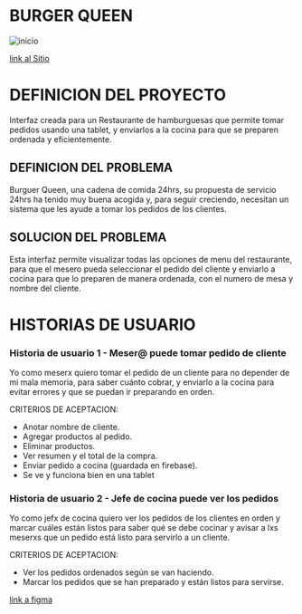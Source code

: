 # BURGER QUEEN


![inicio](https://github.com/luzciel/Burgen-queen/blob/erika/src/img/inicio.png)


[link al Sitio]() 


# DEFINICION DEL PROYECTO

Interfaz creada para un Restaurante de hamburguesas que permite  tomar pedidos usando una tablet, y enviarlos a la cocina para que se preparen ordenada y eficientemente.

## DEFINICION DEL PROBLEMA

Burguer Queen, una cadena de comida 24hrs, su propuesta de servicio 24hrs ha tenido muy buena acogida y, para seguir creciendo, necesitan un sistema que les ayude a tomar los pedidos de los clientes.


## SOLUCION DEL PROBLEMA

Esta interfaz permite  visualizar todas las opciones de menu del restaurante, para que el mesero pueda seleccionar el pedido del cliente y enviarlo a cocina para que lo preparen de manera ordenada, con el numero de mesa y nombre del cliente.


# HISTORIAS DE USUARIO


### Historia de usuario 1  - Meser@ puede tomar pedido de cliente

Yo como meserx quiero tomar el pedido de un cliente para no depender de mi mala memoria, para saber cuánto cobrar, y enviarlo a la cocina para evitar errores y que se puedan ir preparando en orden.

CRITERIOS DE ACEPTACION:

- Anotar nombre de cliente.
- Agregar productos al pedido.
- Eliminar productos.
- Ver resumen y el total de la compra.
- Enviar pedido a cocina (guardada en firebase).
- Se ve y funciona bien en una tablet


### Historia de usuario 2 - Jefe de cocina puede ver los pedidos

Yo como jefx de cocina quiero ver los pedidos de los clientes en orden y marcar cuáles están listos para saber qué se debe cocinar y avisar a lxs meserxs que un pedido está listo para servirlo a un cliente.

CRITERIOS DE ACEPTACION:

- Ver los pedidos ordenados según se van haciendo.
- Marcar los pedidos que se han preparado y están listos para servirse.



 [link a figma](https://www.figma.com/file/0JkcgY4HzZceeolodiG92U/Burger-Queen-colors?node-id=211%3A2) 









